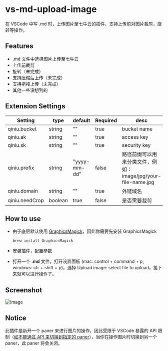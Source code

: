 # vs-md-upload-image

在 VSCode 中写 .md 时，上传图片至七牛云的插件，支持上传前对图片裁剪，旋转等操作。

## Features

- .md 文件中选择图片上传至七牛云
- 上传前裁剪
- 旋转（未完成）
- 支持压缩后上传（未完成）
- 支持拖拽上传（未完成）
- 其他一些没想到的

## Extension Settings

| Setting        | type    | default      | Required | desc                                                          |
| -------------- | ------- | ------------ | -------- | ------------------------------------------------------------- |
| qiniu.bucket   | string  | ""           | true     | bucket name                                                   |
| qiniu.ak       | string  | ""           | true     | access key                                                    |
| qiniu.sk       | string  | ""           | true     | security key                                                  |
| qiniu.prefix   | string  | "yyyy-mm-dd" | false    | 路径前缀可以用来分类文件，例如： image/jpg/your-file-name.jpg |
| qiniu.domain   | string  | ""           | true     | 外链域名                                                      |
| qiniu.needCrop | boolean | true         | false    | 是否需要裁剪                                                  |

## How to use

- 由于底层默认使用 [GraphicsMagick](http://www.graphicsmagick.org/)，因此你需要先安装 GraphicsMagick

  ```shell
  brew install GraphicsMagick
  ```

- 安装插件，配置参数

- 打开一个 **.md** 文件，打开设置面板 (mac: control + command + p, windows: ctr + shift + p)，选择 Upload image: select file to upload，接下来就可以进行操作了。

## Screenshot

![image](https://raw.githubusercontent.com/jkchao/vs-md-upload-image/master/screenshot/upload.gif)

## Notice

此插件是新开一个 paner 来进行图片的操作，因此受限于 VSCode 暴露的 API 限制（[如不能通过 API 来切换到指定的 paner](https://github.com/Microsoft/vscode/issues/15178)），当你在操作图片时切换到另一个 paner，此 paner 将会关闭。
